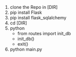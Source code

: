 1. clone the Repo in \[DIR\]
2. pip install Flask
3. pip install flask_sqlalchemy
4. cd \[DIR\]
5. python
    - from routes import init_db
    - init_db()
    - exit()
6. python main.py